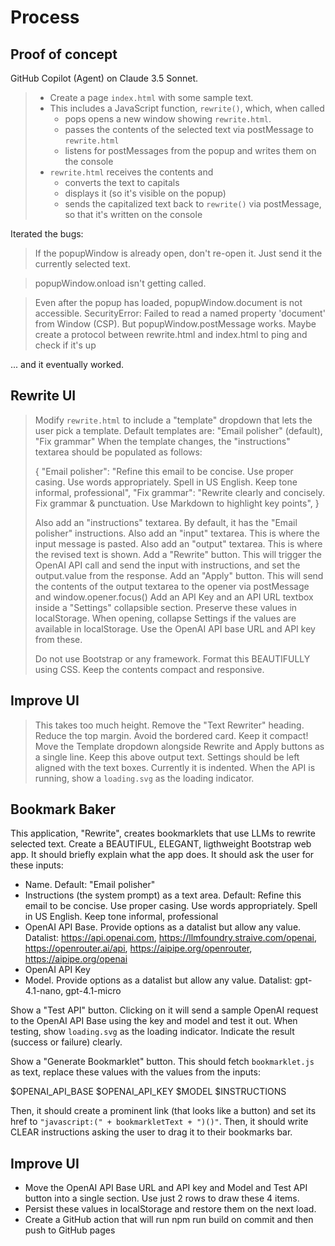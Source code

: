 # Process

## Proof of concept

GitHub Copilot (Agent) on Claude 3.5 Sonnet.

> - Create a page `index.html` with some sample text.
> - This includes a JavaScript function, `rewrite()`, which, when called
>   - pops opens a new window showing `rewrite.html`.
>   - passes the contents of the selected text via postMessage to `rewrite.html`
>   - listens for postMessages from the popup and writes them on the console
> - `rewrite.html` receives the contents and
>   - converts the text to capitals
>   - displays it (so it's visible on the popup)
>   - sends the capitalized text back to `rewrite()` via postMessage, so that it's written on the console

Iterated the bugs:

> If the popupWindow is already open, don't re-open it. Just send it the currently selected text.

> popupWindow.onload isn't getting called.

> Even after the popup has loaded, popupWindow.document is not accessible.
> SecurityError: Failed to read a named property 'document' from Window (CSP).
> But popupWindow.postMessage works. Maybe create a protocol between rewrite.html and index.html to ping and check if it's up

... and it eventually worked.

## Rewrite UI

> Modify `rewrite.html` to include a "template" dropdown that lets the user pick a template. Default templates are: "Email polisher" (default), "Fix grammar"
> When the template changes, the "instructions" textarea should be populated as follows:
>
> {
>     "Email polisher": "Refine this email to be concise. Use proper casing. Use words appropriately. Spell in US English. Keep tone informal, professional",
>     "Fix grammar": "Rewrite clearly and concisely. Fix grammar & punctuation. Use Markdown to highlight key points",
> }
>
> Also add an "instructions" textarea. By default, it has the "Email polisher" instructions.
> Also add an "input" textarea. This is where the input message is pasted.
> Also add an "output" textarea. This is where the revised text is shown.
> Add a "Rewrite" button. This will trigger the OpenAI API call and send the input with instructions, and set the output.value from the response.
> Add an "Apply" button. This will send the contents of the output textarea to the opener via postMessage and window.opener.focus()
> Add an API Key and an API URL textbox inside a "Settings" collapsible section. Preserve these values in localStorage.
> When opening, collapse Settings if the values are available in localStorage.
> Use the OpenAI API base URL and API key from these.
>
> Do not use Bootstrap or any framework. Format this BEAUTIFULLY using CSS. Keep the contents compact and responsive.

## Improve UI

> This takes too much height. Remove the "Text Rewriter" heading. Reduce the top margin. Avoid the bordered card. Keep it compact!
> Move the Template dropdown alongside Rewrite and Apply buttons as a single line. Keep this above output text.
> Settings should be left aligned with the text boxes. Currently it is indented.
> When the API is running, show a `loading.svg` as the loading indicator.

## Bookmark Baker

This application, "Rewrite", creates bookmarklets that use LLMs to rewrite selected text.
Create a BEAUTIFUL, ELEGANT, ligthweight Bootstrap web app. It should briefly explain what the app does.
It should ask the user for these inputs:

- Name. Default: "Email polisher"
- Instructions (the system prompt) as a text area. Default: Refine this email to be concise. Use proper casing. Use words appropriately. Spell in US English. Keep tone informal, professional
- OpenAI API Base. Provide options as a datalist but allow any value. Datalist: https://api.openai.com, https://llmfoundry.straive.com/openai, https://openrouter.ai/api, https://aipipe.org/openrouter, https://aipipe.org/openai
- OpenAI API Key
- Model. Provide options as a datalist but allow any value. Datalist: gpt-4.1-nano, gpt-4.1-micro

Show a "Test API" button. Clicking on it will send a sample OpenAI request to the OpenAI API Base using the key and model and test it out.
When testing, show `loading.svg` as the loading indicator.
Indicate the result (success or failure) clearly.

Show a "Generate Bookmarklet" button. This should fetch `bookmarklet.js` as text, replace these values with the values from the inputs:

$OPENAI_API_BASE
$OPENAI_API_KEY
$MODEL
$INSTRUCTIONS

Then, it should create a prominent link (that looks like a button) and set its href to `"javascript:(" + bookmarkletText + ")()"`.
Then, it should write CLEAR instructions asking the user to drag it to their bookmarks bar.

## Improve UI

- Move the OpenAI API Base URL and API key and Model and Test API button into a single section. Use just 2 rows to draw these 4 items.
- Persist these values in localStorage and restore them on the next load.
- Create a GitHub action that will run npm run build on commit and then push to GitHub pages
